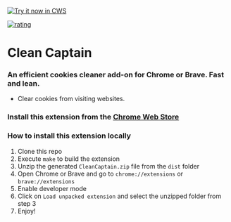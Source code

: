 <a target="_blank" href="https://chrome.google.com/webstore/detail/clean-captain/finpbdieoeedpjhaimgobfodhhdnoljb">![Try it now in CWS](https://raw.github.com/GoogleChrome/chrome-extensions-samples/main/_archive/apps/tryitnowbutton.png "Click here to install this sample from the Chrome Web Store")</a>

[![rating](https://img.shields.io/badge/rating-★★★★★-brightgreen)](https://chrome.google.com/webstore/detail/clean-captain/finpbdieoeedpjhaimgobfodhhdnoljb)

# Clean Captain

### An efficient cookies cleaner add-on for Chrome or Brave. Fast and lean.

- Clear cookies from visiting websites.

### Install this extension from the [Chrome Web Store](https://chrome.google.com/webstore/detail/clean-captain/finpbdieoeedpjhaimgobfodhhdnoljb)

### How to install this extension locally

1. Clone this repo
1. Execute `make` to build the extension
1. Unzip the generated `CleanCaptain.zip` file from the `dist` folder
1. Open Chrome or Brave and go to `chrome://extensions` or `brave://extensions`
1. Enable developer mode
1. Click on `Load unpacked extension` and select the unzipped folder from step 3
1. Enjoy!
